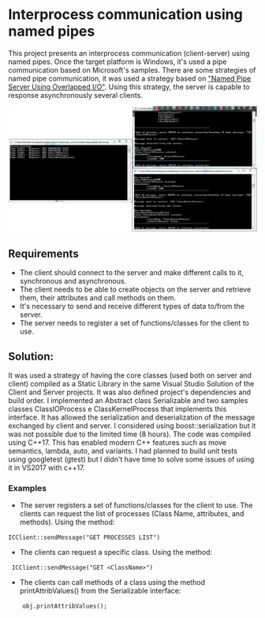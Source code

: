 # Interprocess communication using named pipes

This project presents an interprocess communication (client-server) using named pipes. Once the target platform is Windows, it's used a pipe communication based on Microsoft's samples. There are some strategies of named pipe communication, it was used a strategy based on ["Named Pipe Server Using Overlapped I/O"](https://docs.microsoft.com/en-us/windows/desktop/ipc/synchronous-and-overlapped-input-and-output). Using this strategy, the server is capable to response asynchronously several clients.

![Interprocess communication](interprocess_communication.png)

## Requirements

* The client should connect to the server and make different calls to it, synchronous and asynchronous.
* The client needs to be able to create objects on the server and retrieve them, their attributes and call methods on them.
* It's necessary to send and receive different types of data to/from the server.
* The server needs to register a set of functions/classes for the client to use.

## Solution:
It was used a strategy of having the core classes (used both on server and client) compiled as a Static Library in the same Visual Studio Solution of the Client and Server projects. It was also defined project's dependencies and build order. I implemented an Abstract class Serializable and two samples classes ClassIOProcess e ClassKernelProcess that implements this interface. It has allowed the serialization and deserialization of the message exchanged by client and server. I considered using boost::serialization but it was not possible due to the limited time (8 hours).
The code was compiled using C++17. This has enabled modern C++ features such as move semantics, lambda, auto, and variants. I had planned to build unit tests using googletest (gtest) but I didn't have time to solve some issues of using it in VS2017 with c++17.

### Examples
* The server registers a set of functions/classes for the client to use. The clients can request the list of processes (Class Name, attributes, and methods). Using the method:
```
ICClient::sendMessage("GET PROCESSES LIST")
```
- The clients can request a specific class. Using the method:
```
 ICClient::sendMessage("GET <ClassName>")
```
- The clients can call methods of a class using the method printAttribValues() from the Serializable interface:
```
	obj.printAttribValues();
```
